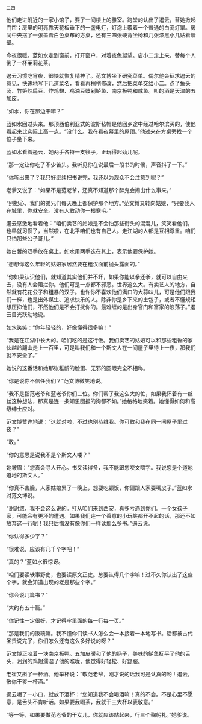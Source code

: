     二四 

   他们走进附近的一家小馆子，要了一间楼上的雅室。跑堂的认出了遏云，替她掀起门帘；房里的明亮靠天花板垂下的一盏电灯，灯泡上覆着一个普通的白瓷灯罩。房间中央摆了一张盖着白色桌布的方桌，还有三四张硬背坐椅和几张漆黑小几贴着墙壁。

   今夜很暖。蓝如水走到窗前，打开窗户，对着夜色凝望。店小二走上来，替每个人倒了一杯茉莉花茶。

   遏云习惯吃宵夜，很快就恢复精神了。范文博坐下研究菜单。偶尔他会征求遏云的意见，快速地写下几道菜名，看看再稍稍修改，然后把菜单交给小二。点了鱼头汤、竹笋炒扁豆、炸鸡翅、鸡油豆豉剁鲈鱼、南京板鸭和咸鱼。叫的酒是天津的五加皮。

   “如水，你在那边干嘛？”

   蓝如水回过头来。那顶西伯利亚式的波斯毡帽是他回乡途中经过哈尔滨买的，使他看起来比实际上高一点。“没什么。我在看夜幕里的屋顶。”他过来在方桌旁找一个位子坐下来。

   蓝如水看着遏云，她两手各持一支筷子，正玩得起劲儿呢。

   “那一定让你吃了不少苦头。我听见你在说最后一段书的时候，声音抖了一下。”

   “你听出来了？我只好继续把书说完，我还以为观众不会注意到呢？”

   老爹又说了：“如果不是范老爷，还真不知道那个醉鬼会闹出什么事来。”

   “别担心，我们的弟兄们每天晚上都保护那个地方。”范文博又转向姑娘，“只要我人在城里，你就安全。没有人敢动你一根寒毛。”

   遏云感激地看着他：“咱们卖艺的姑娘是不会怕那些街头的混混儿，笑笑看他们，也早就习惯了，当然啦，在北平咱们也有自己人。走江湖的人都是互相尊重。咱们只怕那些公子哥儿。”

   她白皙的双手放在桌上。如水用两手迭在其上，表示他要保护她。

   “想想你这么年轻的姑娘家居然要在粗汉面前抛头露面的。”

   “你如果认识他们，就知道其实他们并不坏，如果你能以拳还拳，就可以自由来去，没有人会阻拦你。他们可是一点都不邪恶。世界这么大。有卖艺人的地方，自然就有花花公子和粗暴的汉子。也许你不喜欢他们满口的大蒜味儿，可是他们跟我们一样，也是出外谋生、追求快乐的人。除非你是乡下来的土包子，或者不懂规矩想压抑他们，不然他们是不会打扰你的。最难缠的是出身官门和富家的浪荡子。”遏云目光跃动地说。

   如水笑笑：“你年轻轻的，好像懂得很多嘛！”

   “我是在江湖中长大的。咱们吃的是这行饭。我们卖艺的姑娘可以和那些粗鲁的家伙越岭翻山走上一百里，可是叫我们和一个斯文人在一间屋子里待上一夜，那我们就不安全了。”

   她说的这番话和她那张稚龄的脸蛋、无邪的圆眼完全不相称。

   “你是说你不信任我们？”范文博微笑地说。

   “我不是指范老爷和蓝老爷你们二位。你们帮了我这么大的忙，如果我怀着有一丝丝这种想法，那真是连一条知恩图报的狗都不如。”她格格地笑着。她懂得如何和高级绅士应对。

   范文博赞许地说：“这就对啦，不过也别恭维我。你可敢和我在同一间屋子里过夜？”

   “敢。”

   “你的意思是说我不是个斯文人喽？”

   她皱眉：“您真会寻人开心。书又读得多，我不能跟您咬文嚼字。我说您是个道地道地的斯文人。”

   “你真不害臊，人家姑娘累了一晚上，想要吃顿饭，你偏跟人家耍嘴皮子。”蓝如水对范文博说。

   “谢谢您，我不会这么说的。打从咱们来到西安，真多亏遇到你们。一个女孩子家，可能会有更坏的遭遇。如果我们连一个善意的小玩笑都开不起的话，那还不如放弃这一行呢！我只后悔没有像你们一样读那么多书。”遏云说。

   “你认得多少字？”

   “很难说，应该有几千个字吧！”

   “真的？”蓝如水很惊讶。

   “咱们要读轶事野史，也要读原文正史。总要认得几个字嘛！过不久你认出了这些个字，就会知道出现的老是那些个字。”

   “你会说几篇书？”

   “大约有五十篇。”

   “你记性一定很好，才记得牢里面的每一行每一页。”

   “那是我们的饭碗嘛。我不懂你们读书人怎么会一本接着一本地写书。话都被古代圣贤说完了，你们怎么还有这么多好说的呀？”

   范文博正咬着一块南京板鸭。五加皮暖和了他的肠子，美味的鲈鱼抚平了他的舌头，润润的鸡翅濡湿了他的喉咙，他觉得好轻松、好舒服。

   老崔又斟了一杯酒。他举杯说：“敬范老爷，刚才说的话我可是认真的哟！遏云，敬你干爹一杯酒。”

   遏云啜了一小口，就放下酒杯：“您知道我不会喝酒嘛！真的不会。不是心里不愿意，是舌头不肯听话。如果要我喝茶，我就干三大杯以表敬意。”

   “等一等，如果要做范老爷的干女儿，你就应该站起来，行三个鞠躬礼。”她爹说。

